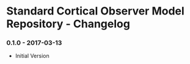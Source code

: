 # Standard Cortical Observer Model Repository - Changelog

### 0.1.0 - 2017-03-13

* Initial Version
